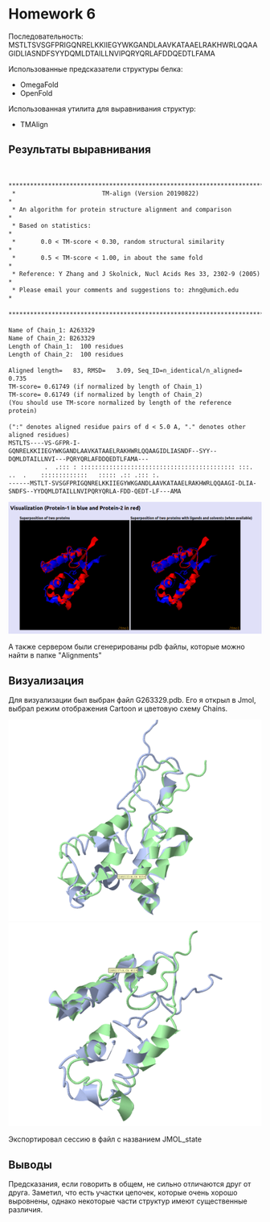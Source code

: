 # Homework 6

Последовательность:  
MSTLTSVSGFPRIGQNRELKKIIEGYWKGANDLAAVKATAAELRAKHWRLQQAAGIDLIASNDFSYYDQMLDTAILLNVIPQRYQRLAFDDQEDTLFAMA

Использованные предсказатели структуры белка:
* OmegaFold
* OpenFold

Использованная утилита для выравнивания структур:
* TMAlign

## Результаты выравнивания

```

 **************************************************************************
 *                        TM-align (Version 20190822)                     *
 * An algorithm for protein structure alignment and comparison            *
 * Based on statistics:                                                   *
 *       0.0 < TM-score < 0.30, random structural similarity              *
 *       0.5 < TM-score < 1.00, in about the same fold                    *
 * Reference: Y Zhang and J Skolnick, Nucl Acids Res 33, 2302-9 (2005)    *
 * Please email your comments and suggestions to: zhng@umich.edu          *
 **************************************************************************

Name of Chain_1: A263329                                           
Name of Chain_2: B263329                                           
Length of Chain_1:  100 residues
Length of Chain_2:  100 residues

Aligned length=   83, RMSD=   3.09, Seq_ID=n_identical/n_aligned= 0.735
TM-score= 0.61749 (if normalized by length of Chain_1)
TM-score= 0.61749 (if normalized by length of Chain_2)
(You should use TM-score normalized by length of the reference protein)

(":" denotes aligned residue pairs of d < 5.0 A, "." denotes other aligned residues)
MSTLTS----VS-GFPR-I-GQNRELKKIIEGYWKGANDLAAVKATAAELRAKHWRLQQAAGIDLIASNDF--SYY--DQMLDTAILLNVI---PQRYQRLAFDDQEDTLFAMA---
          .  .::: : ::::::::::::::::::::::::::::::::::::::::::: :::. ..  .    :::::::::::::   ::::: .:: .::: :.      
------MSTLT-SVSGFPRIGQNRELKKIIEGYWKGANDLAAVKATAAELRAKHWRLQQAAGI-DLIA-SNDFS--YYDQMLDTAILLNVIPQRYQRLA-FDD-QEDT-LF---AMA
```

![Alignment](align.png)

А также сервером были сгенерированы pdb файлы, которые можно найти в папке "Alignments"

## Визуализация

Для визуализации был выбран файл G263329.pdb. Его я открыл в Jmol, выбрал режим отображения Cartoon и цветовую схему Chains.

![Picture](pic1.png)
![Picture](pic2.png)

Экспортировал сессию в файл с названием JMOL_state

## Выводы

Предсказания, если говорить в общем, не сильно отличаются друг от друга. Заметил, что есть участки цепочек, которые очень хорошо выровнены, однако некоторые части структур имеют существенные различия.